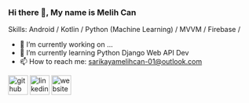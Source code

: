### Hi there 👋, My name is Melih Can

Skills: Android / Kotlin / Python (Machine Learning) / MVVM / Firebase / 

- 🔭 I’m currently working on ...
- 🌱 I’m currently learning Python Django Web API Dev
- 📫 How to reach me: sarikayamelihcan-01@outlook.com 

[<img src='https://cdn.jsdelivr.net/npm/simple-icons@3.0.1/icons/github.svg' alt='github' height='40'>](https://github.com/MelihcanSrky)  [<img src='https://cdn.jsdelivr.net/npm/simple-icons@3.0.1/icons/linkedin.svg' alt='linkedin' height='40'>](https://www.linkedin.com/in/melihcansarikaya/)  [<img src='https://cdn.jsdelivr.net/npm/simple-icons@3.0.1/icons/icloud.svg' alt='website' height='40'>](https://MelihcanSrky.github.io/)  
